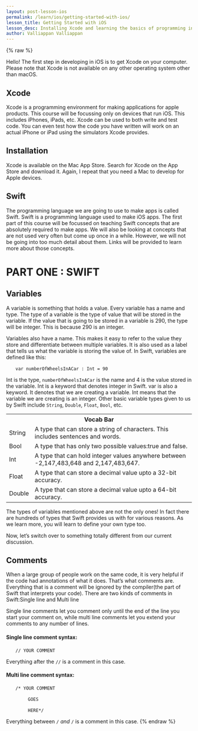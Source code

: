 ```yaml
---
layout: post-lesson-ios
permalink: /learn/ios/getting-started-with-ios/
lesson_title: Getting Started with iOS
lesson_desc: Installing Xcode and learning the basics of programming in iOS
author: Valliappan Valliappan
---
```


<script src="/questions.js"></script>

{% raw %}

Hello! The first step in developing in iOS is to get Xcode on your computer. Please note that Xcode is not available on any other operating system other than macOS.

<h2>Xcode</h2>
Xcode is a programming environment for making applications for apple products. This course will be focussing only on devices that run iOS. This includes iPhones, iPads, etc. Xcode can be used to both write and test code. You can even test how the code you have written will work on an actual iPhone or iPad using the simulators Xcode provides.

<h2>Installation</h2>
Xcode is available on the Mac App Store. Search for Xcode on the App Store and download it. Again, I repeat that you need a Mac to develop for Apple devices.

<h2>Swift</h2>
The programming language we are going to use to make apps is called Swift. Swift is a programming language used to make iOS apps. The first part of this course will be focussed on teaching Swift concepts that are absolutely required to make apps. We will also be looking at concepts that are not used very often but come up once in a while. However, we will not be going into too much detail about them. Links will be provided to learn more about those concepts.

<h1>PART ONE : SWIFT</h1>

<h2>Variables</h2>
A variable is something that holds a value. Every variable has a name and type. The type of a variable is the type of value that will be stored in the variable. If the value that is going to be stored in a variable is 290, the type will be integer. This is because 290 is an integer. 

Variables also have a name. This makes it easy to refer to the value they store and differentiate between multiple variables. It is also used as a label that tells us what the variable is storing the value of.
In Swift, variables are defined like this:

<pre>   <code>var numberOfWheelsInACar : Int = 90</code></pre>

Int is the type, <code>numberOfWheelsInACar</code> is the name and 4 is the value stored in the variable. Int is a keyword that denotes integer in Swift. var is also a keyword. It denotes that we are creating a variable. Int means that the variable we are creating is an integer. Other basic variable types given to us by Swift include <code>String</code>, <code>Double</code>, <code>Float</code>, <code>Bool</code>, etc.
<table>
<tr>
<th colspan="2">Vocab Bar</th>
</tr>
<tr>
<td>String</td>
<td>A type that can store a string of characters. This includes sentences and words.</td>
</tr>
<tr>
<td>Bool</td>
<td>A type that has only two possible values:true and false.</td>
</tr>
<tr>
<td>Int</td>
<td>A type that can hold integer values anywhere between -2,147,483,648 and 2,147,483,647.</td>
</tr>
<tr>
<td>Float</td>
<td>A type that can store a decimal value upto a 32-bit accuracy.</td>
</tr>
<tr>
<td>Double</td>
<td>A type that can store a decimal value upto a 64-bit accuracy.</td>
</tr>
</table>

The types of variables mentioned above are not the only ones! In fact there are hundreds of types that Swift provides us with for various reasons. As we learn more, you will learn to define your own type too.

Now, let’s switch over to something totally different from our current discussion.


<h2>Comments</h2>
When a large group of people work on the same code, it is very helpful if the code had annotations of what it does. That’s what comments are. Everything that is a comment will be ignored by the compiler(the part of Swift that interprets your code). 
There are two kinds of comments in Swift:Single line and Multi line

Single line comments let you comment only until the end of the line you start your comment on, while multi line comments let you extend your comments to any number of lines.

<h4>Single line comment syntax:</h4>

<pre>   <code>// YOUR COMMENT</code></pre>

Everything after the <code>//</code> is a comment in this case.

<h4>Multi line comment syntax:</h4>
<pre>   <code>/* YOUR COMMENT </code></pre>
<pre>       <code>GOES</code></pre>
<pre>       <code>HERE*/</code></pre>

Everything between <code>/*</code> and <code>*/</code> is a comment in this case.
{% endraw %}
